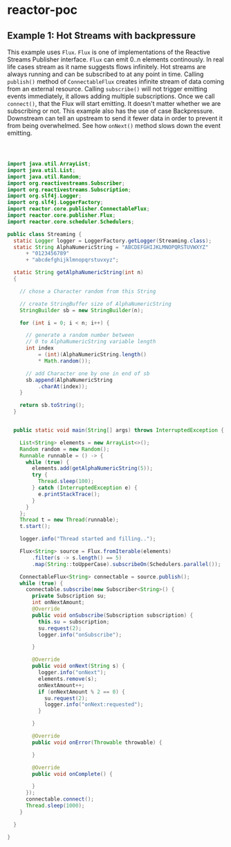 # reactor-poc

## Example 1: Hot Streams with backpressure
This example uses `Flux`. `Flux` is one of implementations of the Reactive Streams Publisher interface. `Flux` can emit 0..n elements continously. In real life cases stream as it name suggests flows infinitely. Hot streams are always running and can be subscribed to at any point in time. Calling `publish()` method of  `ConnectableFlux` creates infinite stream of data coming from an external resource. Calling `subscribe()` will not trigger emitting events immediately, it allows adding multiple subscriptions. Once we call `connect()`, that the Flux will start emitting. It doesn't matter whether we are subscribing or not. This example also has the use of case Backpressure. Downstream can tell an upstream to send it fewer data in order to prevent it from being overwhelmed. See how `onNext()` method slows down the event emitting.

```java



import java.util.ArrayList;
import java.util.List;
import java.util.Random;
import org.reactivestreams.Subscriber;
import org.reactivestreams.Subscription;
import org.slf4j.Logger;
import org.slf4j.LoggerFactory;
import reactor.core.publisher.ConnectableFlux;
import reactor.core.publisher.Flux;
import reactor.core.scheduler.Schedulers;

public class Streaming {
  static Logger logger = LoggerFactory.getLogger(Streaming.class);
  static String AlphaNumericString = "ABCDEFGHIJKLMNOPQRSTUVWXYZ"
      + "0123456789"
      + "abcdefghijklmnopqrstuvxyz";

  static String getAlphaNumericString(int n)
  {

    // chose a Character random from this String

    // create StringBuffer size of AlphaNumericString
    StringBuilder sb = new StringBuilder(n);

    for (int i = 0; i < n; i++) {

      // generate a random number between
      // 0 to AlphaNumericString variable length
      int index
          = (int)(AlphaNumericString.length()
          * Math.random());

      // add Character one by one in end of sb
      sb.append(AlphaNumericString
          .charAt(index));
    }

    return sb.toString();
  }


  public static void main(String[] args) throws InterruptedException {

    List<String> elements = new ArrayList<>();
    Random random = new Random();
    Runnable runnable = () -> {
      while (true) {
        elements.add(getAlphaNumericString(5));
        try {
          Thread.sleep(100);
        } catch (InterruptedException e) {
          e.printStackTrace();
        }
      }
    };
    Thread t = new Thread(runnable);
    t.start();

    logger.info("Thread started and filling..");

    Flux<String> source = Flux.fromIterable(elements)
        .filter(s -> s.length() == 5)
        .map(String::toUpperCase).subscribeOn(Schedulers.parallel());

    ConnectableFlux<String> connectable = source.publish();
    while (true) {
      connectable.subscribe(new Subscriber<String>() {
        private Subscription su;
        int onNextAmount;
        @Override
        public void onSubscribe(Subscription subscription) {
          this.su = subscription;
          su.request(2);
          logger.info("onSubscribe");

        }

        @Override
        public void onNext(String s) {
          logger.info("onNext");
          elements.remove(s);
          onNextAmount++;
          if (onNextAmount % 2 == 0) {
            su.request(2);
            logger.info("onNext:requested");
          }

        }

        @Override
        public void onError(Throwable throwable) {

        }

        @Override
        public void onComplete() {

        }
      });
      connectable.connect();
      Thread.sleep(1000);
    }

  }

}
```

